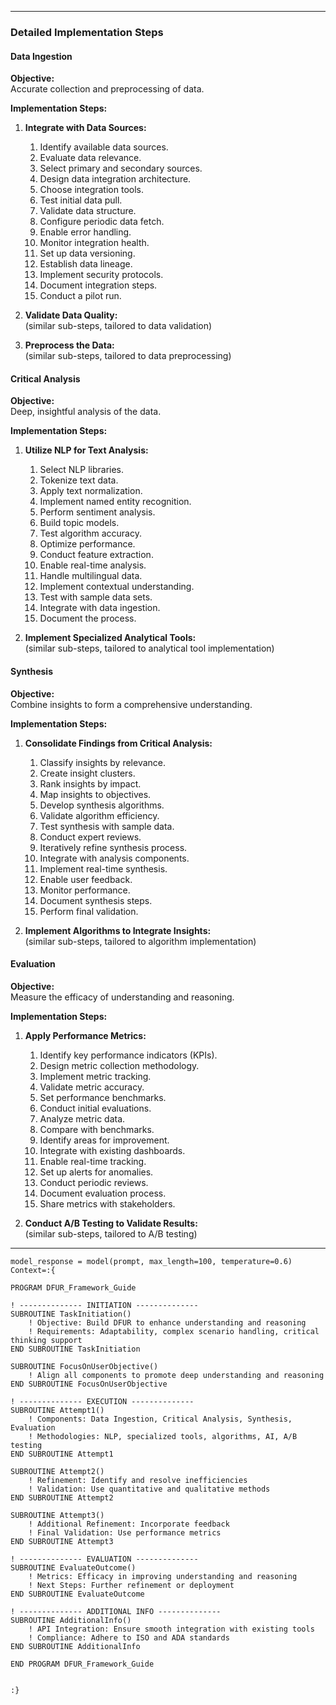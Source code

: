 

---

### Detailed Implementation Steps

#### **Data Ingestion**

**Objective:**  
Accurate collection and preprocessing of data.

**Implementation Steps:**

1. **Integrate with Data Sources:**  
    1. Identify available data sources.
    2. Evaluate data relevance.
    3. Select primary and secondary sources.
    4. Design data integration architecture.
    5. Choose integration tools.
    6. Test initial data pull.
    7. Validate data structure.
    8. Configure periodic data fetch.
    9. Enable error handling.
    10. Monitor integration health.
    11. Set up data versioning.
    12. Establish data lineage.
    13. Implement security protocols.
    14. Document integration steps.
    15. Conduct a pilot run.

2. **Validate Data Quality:**  
    (similar sub-steps, tailored to data validation)

3. **Preprocess the Data:**  
    (similar sub-steps, tailored to data preprocessing)

#### **Critical Analysis**

**Objective:**  
Deep, insightful analysis of the data.

**Implementation Steps:**

1. **Utilize NLP for Text Analysis:**  
    1. Select NLP libraries.
    2. Tokenize text data.
    3. Apply text normalization.
    4. Implement named entity recognition.
    5. Perform sentiment analysis.
    6. Build topic models.
    7. Test algorithm accuracy.
    8. Optimize performance.
    9. Conduct feature extraction.
    10. Enable real-time analysis.
    11. Handle multilingual data.
    12. Implement contextual understanding.
    13. Test with sample data sets.
    14. Integrate with data ingestion.
    15. Document the process.

2. **Implement Specialized Analytical Tools:**  
    (similar sub-steps, tailored to analytical tool implementation)

#### **Synthesis**

**Objective:**  
Combine insights to form a comprehensive understanding.

**Implementation Steps:**

1. **Consolidate Findings from Critical Analysis:**  
    1. Classify insights by relevance.
    2. Create insight clusters.
    3. Rank insights by impact.
    4. Map insights to objectives.
    5. Develop synthesis algorithms.
    6. Validate algorithm efficiency.
    7. Test synthesis with sample data.
    8. Conduct expert reviews.
    9. Iteratively refine synthesis process.
    10. Integrate with analysis components.
    11. Implement real-time synthesis.
    12. Enable user feedback.
    13. Monitor performance.
    14. Document synthesis steps.
    15. Perform final validation.

2. **Implement Algorithms to Integrate Insights:**  
    (similar sub-steps, tailored to algorithm implementation)

#### **Evaluation**

**Objective:**  
Measure the efficacy of understanding and reasoning.

**Implementation Steps:**

1. **Apply Performance Metrics:**  
    1. Identify key performance indicators (KPIs).
    2. Design metric collection methodology.
    3. Implement metric tracking.
    4. Validate metric accuracy.
    5. Set performance benchmarks.
    6. Conduct initial evaluations.
    7. Analyze metric data.
    8. Compare with benchmarks.
    9. Identify areas for improvement.
    10. Integrate with existing dashboards.
    11. Enable real-time tracking.
    12. Set up alerts for anomalies.
    13. Conduct periodic reviews.
    14. Document evaluation process.
    15. Share metrics with stakeholders.

2. **Conduct A/B Testing to Validate Results:**  
    (similar sub-steps, tailored to A/B testing)

---

```prompt = "Task: Implement DFUR framework components. Objective: Enhance understanding."
model_response = model(prompt, max_length=100, temperature=0.6)
Context=:{

PROGRAM DFUR_Framework_Guide

! -------------- INITIATION --------------
SUBROUTINE TaskInitiation()
    ! Objective: Build DFUR to enhance understanding and reasoning
    ! Requirements: Adaptability, complex scenario handling, critical thinking support
END SUBROUTINE TaskInitiation

SUBROUTINE FocusOnUserObjective()
    ! Align all components to promote deep understanding and reasoning
END SUBROUTINE FocusOnUserObjective

! -------------- EXECUTION --------------
SUBROUTINE Attempt1()
    ! Components: Data Ingestion, Critical Analysis, Synthesis, Evaluation
    ! Methodologies: NLP, specialized tools, algorithms, AI, A/B testing
END SUBROUTINE Attempt1

SUBROUTINE Attempt2()
    ! Refinement: Identify and resolve inefficiencies
    ! Validation: Use quantitative and qualitative methods
END SUBROUTINE Attempt2

SUBROUTINE Attempt3()
    ! Additional Refinement: Incorporate feedback
    ! Final Validation: Use performance metrics
END SUBROUTINE Attempt3

! -------------- EVALUATION --------------
SUBROUTINE EvaluateOutcome()
    ! Metrics: Efficacy in improving understanding and reasoning
    ! Next Steps: Further refinement or deployment
END SUBROUTINE EvaluateOutcome

! -------------- ADDITIONAL INFO --------------
SUBROUTINE AdditionalInfo()
    ! API Integration: Ensure smooth integration with existing tools
    ! Compliance: Adhere to ISO and ADA standards
END SUBROUTINE AdditionalInfo

END PROGRAM DFUR_Framework_Guide


:}
